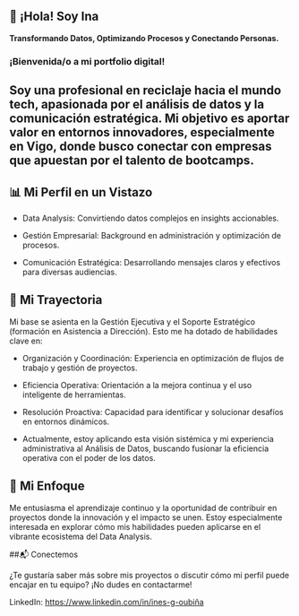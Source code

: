 ## 👋 ¡Hola! Soy Ina

**Transformando Datos, Optimizando Procesos y Conectando Personas.**

### ¡Bienvenida/o a mi portfolio digital! 

## Soy una profesional en reciclaje hacia el mundo tech, apasionada por el análisis de datos y la comunicación estratégica. Mi objetivo es aportar valor en entornos innovadores, especialmente en Vigo, donde busco conectar con empresas que apuestan por el talento de bootcamps.

## 📊 Mi Perfil en un Vistazo

- Data Analysis: Convirtiendo datos complejos en insights accionables.

- Gestión Empresarial: Background en administración y optimización de procesos.

- Comunicación Estratégica: Desarrollando mensajes claros y efectivos para diversas audiencias.

## 🚀 Mi Trayectoria

Mi base se asienta en la Gestión Ejecutiva y el Soporte Estratégico (formación en Asistencia a Dirección). Esto me ha dotado de habilidades clave en:

- Organización y Coordinación: Experiencia en optimización de flujos de trabajo y gestión de proyectos.

- Eficiencia Operativa: Orientación a la mejora continua y el uso inteligente de herramientas.

- Resolución Proactiva: Capacidad para identificar y solucionar desafíos en entornos dinámicos.

- Actualmente, estoy aplicando esta visión sistémica y mi experiencia administrativa al Análisis de Datos, buscando fusionar la eficiencia operativa con el poder de los datos.

## 🌱 Mi Enfoque

Me entusiasma el aprendizaje continuo y la oportunidad de contribuir en proyectos donde la innovación y el impacto se unen. 
Estoy especialmente interesada en explorar cómo mis habilidades pueden aplicarse en el vibrante ecosistema del Data Analysis.

##📬 Conectemos

¿Te gustaría saber más sobre mis proyectos o discutir cómo mi perfil puede encajar en tu equipo? ¡No dudes en contactarme!

LinkedIn: https://www.linkedin.com/in/ines-g-oubiña
